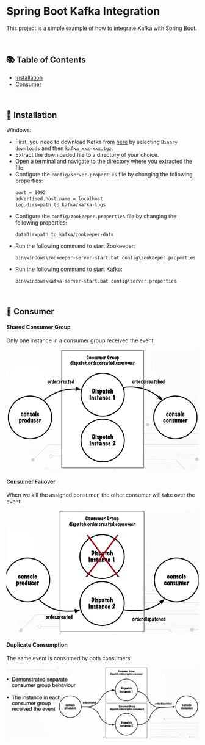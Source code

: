 # Spring Boot Kafka Integration

This project is a simple example of how to integrate Kafka with Spring Boot.

<br />

## 📚 Table of Contents

- [Installation](https://github.com/glenncai/spring-boot-kafka-integration#-installation)
- [Consumer](https://github.com/glenncai/spring-boot-kafka-integration#-consumer)

<br />

## 🔧 Installation

Windows:

- First, you need to download Kafka from [here](https://kafka.apache.org/downloads) by selecting `Binary downloads` and
  then `kafka_xxx-xxx.tgz`.
- Extract the downloaded file to a directory of your choice.
- Open a terminal and navigate to the directory where you extracted the file.
- Configure the `config/server.properties` file by changing the following properties:
  ```properties
  port = 9092
  advertised.host.name = localhost
  log.dirs=path to kafka/kafka-logs
  ```
- Configure the `config/zookeeper.properties` file by changing the following properties:
  ```properties
  dataDir=path to kafka/zookeeper-data
  ```
- Run the following command to start Zookeeper:
  ```shell
  bin\windows\zookeeper-server-start.bat config\zookeeper.properties
  ```
- Run the following command to start Kafka:
  ```shell
  bin\windows\kafka-server-start.bat config\server.properties
  ```

<br />

## 📡 Consumer

#### Shared Consumer Group

Only one instance in a consumer group received the event.

<img src="assets/images/shared_consumer_group.png" alt="Shared consumer group" />

#### Consumer Failover

When we kill the assigned consumer, the other consumer will take over the event.

<img src="assets/images/consumer_failover.png" alt="Consumer failover" />

#### Duplicate Consumption

The same event is consumed by both consumers.

<img src="assets/images/duplicate_consumption.png" alt="Duplicate consumption" />